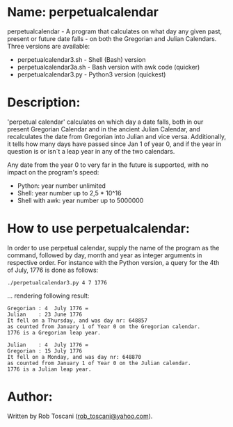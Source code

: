 # Name: perpetualcalendar 
perpetualcalendar - A program that calculates on what day any given past, present or future date falls - on both the Gregorian and Julian Calendars. Three versions are available:
- perpetualcalendar3.sh - Shell (Bash) version
- perpetualcalendar3a.sh - Bash version with awk code (quicker)
- perpetualcalendar3.py - Python3 version (quickest)

# Description:
'perpetual calendar' calculates on which day a date falls, both in our present Gregorian Calendar and in the 
ancient Julian Calendar, and recalculates the date from Gregorian into Julian and vice versa.
Additionally, it tells how many days have passed since Jan 1 of year 0, and if the year in question is or isn´t a leap year in any of the two calendars.

Any date from the year 0 to very far in the future is supported, with no impact on the program's speed:
- Python: year number unlimited
- Shell: year number up to 2,5 * 10^16
- Shell with awk: year number up to 5000000

# How to use perpetualcalendar:
In order to use perpetual calendar, supply the name of the program as the command, followed by day, month and year as integer arguments in respective order.
For instance with the Python version, a query for the 4th of July, 1776 is done as follows:


	./perpetualcalendar3.py 4 7 1776


... rendering following result:

	Gregorian : 4  July 1776 =
	Julian    : 23 June 1776
	It fell on a Thursday, and was day nr: 648857
	as counted from January 1 of Year 0 on the Gregorian calendar.
	1776 is a Gregorian leap year.

	Julian    : 4  July 1776 =
	Gregorian : 15 July 1776
	It fell on a Monday, and was day nr: 648870
	as counted from January 1 of Year 0 on the Julian calendar.
	1776 is a Julian leap year.


# Author:
Written by Rob Toscani (rob_toscani@yahoo.com).
